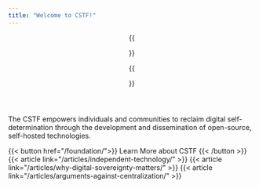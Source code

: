 ```yaml
---
title: "Welcome to CSTF!"
---
```


<header>
  <!-- Light mode image -->
  <div class="dark:hidden">
    {{<figure
      src="/img/cstf-full-logo.svg"
      alt="CSTF"
      nozoom="true"
      class="w-84 mx-auto"
    >}}
  </div>

  <!-- Dark mode image -->
  <div class="hidden dark:block">
    {{<figure
      src="/img/cstf-full-logo-light.svg"
      alt="CSTF"
      nozoom="true"
      class="w-84 mx-auto"
    >}}
  </div>
</header>

<div class="prose dark:prose-invert max-w-3xl mx-auto pt-8">

  The CSTF empowers individuals and communities to reclaim digital self-determination through the development and dissemination of open-source, self-hosted technologies.

  <div class="flex justify-end">
    {{< button href="/foundation/">}}
    Learn More about CSTF
    {{< /button >}}
  </div>

</div>

<div class="flex flex-col gap-4 pt-16" >
  {{< article link="/articles/independent-technology/" >}}
  {{< article link="/articles/why-digital-sovereignty-matters/" >}}
  {{< article link="/articles/arguments-against-centralization/" >}}
</div>

